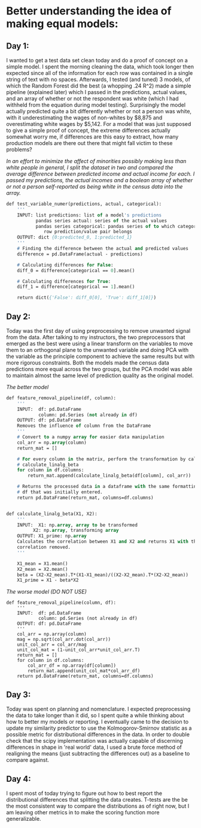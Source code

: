 # Better understanding the idea of making equal models:
## Day 1:
I wanted to get a test data set clean today and do a proof of concept on a
simple model. I spent the morning cleaning the data, which took longer then
expected since all of the information for each row was contained in a single
string of text with no spaces. Afterwards, I tested (and tuned) 3 models, of
which the Random Forest did the best (a whopping .24 R^2) made a simple pipeline
(explained later) which I passed in the predictions, actual values, and an array
of whether or not the respondent was white (which I had withheld from the
equation during model testing). Surprisingly the model actually predicted quite
a bit differently whether or not a person was white, with it underestimating the
wages of non-whites by $8,875 and overestimating white wages by $5,142. For a
model that was just supposed to give a simple proof of concept, the extreme
differences actually somewhat worry me, if differences are this easy to extract,
how many production models are there out there that might fall victim to these
problems?


_In an effort to minimize the affect of minorities possibly making less than white people in general, I split the dataset in two and compared the average difference between predicted income and actual income for each. I passed my predictions, the actual incomes and a boolean array of whether or not a person self-reported as being white in the census data into the array._
```p
def test_variable_numer(predictions, actual, categorical):
    '''
    INPUT: list predictions: list of a model's predictions
           pandas series actual: series of the actual values
           pandas series categorical: pandas series of to which category each
              row prediction/value pair belongs
    OUTPUT: dict {0:predicted_0, 1:predicted_1}
    '''
    # Finding the difference between the actual and predicted values
    difference = pd.DataFrame(actual - predictions)

    # Calculating differences for False:
    diff_0 = difference[categorical == 0].mean()

    # Calculating differences for True:
    diff_1 = difference[categorical == 1].mean()

    return dict({'False': diff_0[0], 'True': diff_1[0]})
```

## Day 2:
Today was the first day of using preprocessing to remove unwanted signal from
the data. After talking to my instructors, the two preprocessors that emerged as
the best were using a linear transform on the variables to move them to an
orthogonal plane to the unwanted variable and doing PCA with the variable as the
principle component to achieve the same results but with more rigorous
constraints. Both the models made the census data predictions more equal across
the two groups, but the PCA model was able to maintain almost the same level of
prediction quality as the original model.

_The better model_
```p
def feature_removal_pipeline(df, column):
    '''
    INPUT:  df: pd.DataFrame
            column: pd.Series (not already in df)
    OUTPUT: df: pd.DataFrame
    Removes the influence of column from the DataFrame
    '''
    # Convert to a numpy array for easier data manipulation
    col_arr = np.array(column)
    return_mat = []

    # For every column in the matrix, perform the transformation by calling
    # calculate_linalg_beta
    for column in df.columns:
        return_mat.append(calculate_linalg_beta(df[column], col_arr))

    # Returns the processed data in a dataframe with the same formatting as the
    # df that was initially entered.
    return pd.DataFrame(return_mat, columns=df.columns)


def calculate_linalg_beta(X1, X2):
    '''
    INPUT:  X1: np.array, array to be transformed
          X2: np.array, transforming array
    OUTPUT: X1_prime: np.array
    Calculates the correlation between X1 and X2 and returns X1 with the
    correlation removed.
    '''

    X1_mean = X1.mean()
    X2_mean = X2.mean()
    beta = (X2-X2_mean).T*(X1-X1_mean)/((X2-X2_mean).T*(X2-X2_mean))
    X1_prime = X1 - beta*X2
```
_The worse model (*DO NOT USE*)_
```
def feature_removal_pipeline(column, df):
    '''
    INPUT:  df: pd.DataFrame
            column: pd.Series (not already in df)
    OUTPUT: df: pd.DataFrame
    '''
    col_arr = np.array(column)
    mag = np.sqrt(col_arr.dot(col_arr))
    unit_col_arr = col_arr/mag
    unit_col_mat = (1-unit_col_arr*unit_col_arr.T)
    return_mat = []
    for column in df.columns:
        col_arr_df = np.array(df[column])
        return_mat.append(unit_col_mat*col_arr_df)
    return pd.DataFrame(return_mat, columns=df.columns)
```

## Day 3:
Today was spent on planning and nomenclature. I expected preprocessing the data
to take longer than it did, so I spent quite a while thinking about how to
better my models or reporting. I eventually came to the decision to update my
similarity predictor to use the Kolmogorov-Smirnov statistic as a possible
metric for distributional differences in the data. In order to double check that
the scipy implementation was actually capable of discerning differences in shape
in 'real world' data, I used a brute force method of realigning the means (just
subtracting the differences out) as a baseline to compare against.

## Day 4:
I spent most of today trying to figure out how to best report the distributional
differences that splitting the data creates. T-tests are the be the most
consistent way to compare the distributions as of right now, but I am leaving
other metrics in to make the scoring function more generalizable.
